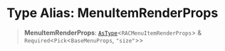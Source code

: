 # Type Alias: MenuItemRenderProps

> **MenuItemRenderProps**: [`AsType`](AsType.md)\<`RACMenuItemRenderProps`\> & `Required`\<`Pick`\<`BaseMenuProps`, `"size"`\>\>
